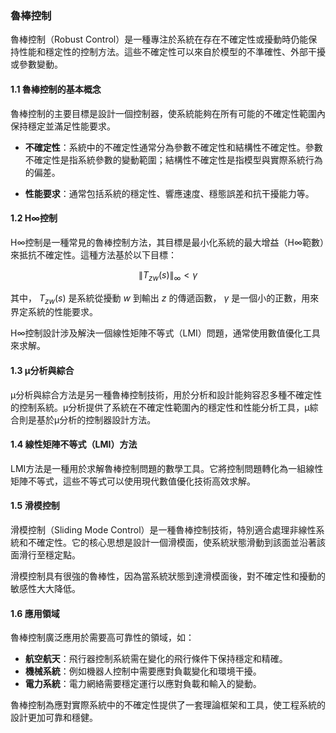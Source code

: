 ### 魯棒控制

魯棒控制（Robust Control）是一種專注於系統在存在不確定性或擾動時仍能保持性能和穩定性的控制方法。這些不確定性可以來自於模型的不準確性、外部干擾或參數變動。

#### 1.1 魯棒控制的基本概念

魯棒控制的主要目標是設計一個控制器，使系統能夠在所有可能的不確定性範圍內保持穩定並滿足性能要求。

- **不確定性**：系統中的不確定性通常分為參數不確定性和結構性不確定性。參數不確定性是指系統參數的變動範圍；結構性不確定性是指模型與實際系統行為的偏差。

- **性能要求**：通常包括系統的穩定性、響應速度、穩態誤差和抗干擾能力等。

#### 1.2 H∞控制

H∞控制是一種常見的魯棒控制方法，其目標是最小化系統的最大增益（H∞範數）來抵抗不確定性。這種方法基於以下目標：


$$\| T_{zw}(s) \|_\infty < \gamma$$


其中， $`T_{zw}(s)`$  是系統從擾動  $`w`$  到輸出  $`z`$  的傳遞函數， $`\gamma`$  是一個小的正數，用來界定系統的性能要求。

H∞控制設計涉及解決一個線性矩陣不等式（LMI）問題，通常使用數值優化工具來求解。

#### 1.3 μ分析與綜合

μ分析與綜合方法是另一種魯棒控制技術，用於分析和設計能夠容忍多種不確定性的控制系統。μ分析提供了系統在不確定性範圍內的穩定性和性能分析工具，μ綜合則是基於μ分析的控制器設計方法。

#### 1.4 線性矩陣不等式（LMI）方法

LMI方法是一種用於求解魯棒控制問題的數學工具。它將控制問題轉化為一組線性矩陣不等式，這些不等式可以使用現代數值優化技術高效求解。

#### 1.5 滑模控制

滑模控制（Sliding Mode Control）是一種魯棒控制技術，特別適合處理非線性系統和不確定性。它的核心思想是設計一個滑模面，使系統狀態滑動到該面並沿著該面滑行至穩定點。

滑模控制具有很強的魯棒性，因為當系統狀態到達滑模面後，對不確定性和擾動的敏感性大大降低。

#### 1.6 應用領域

魯棒控制廣泛應用於需要高可靠性的領域，如：

- **航空航天**：飛行器控制系統需在變化的飛行條件下保持穩定和精確。
- **機械系統**：例如機器人控制中需要應對負載變化和環境干擾。
- **電力系統**：電力網絡需要穩定運行以應對負載和輸入的變動。

魯棒控制為應對實際系統中的不確定性提供了一套理論框架和工具，使工程系統的設計更加可靠和穩健。